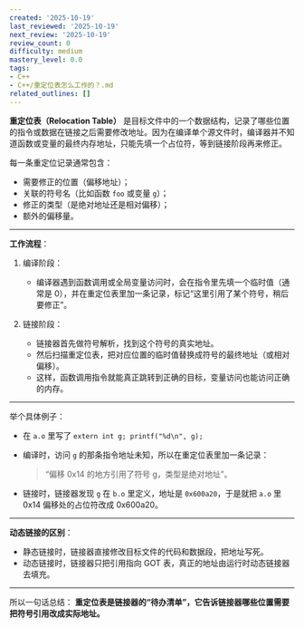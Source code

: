 ```yaml
---
created: '2025-10-19'
last_reviewed: '2025-10-19'
next_review: '2025-10-19'
review_count: 0
difficulty: medium
mastery_level: 0.0
tags:
- C++
- C++/重定位表怎么工作的？.md
related_outlines: []
---
```




**重定位表（Relocation Table）** 是目标文件中的一个数据结构，记录了哪些位置的指令或数据在链接之后需要修改地址。因为在编译单个源文件时，编译器并不知道函数或变量的最终内存地址，只能先填一个占位符，等到链接阶段再来修正。

每一条重定位记录通常包含：

* 需要修正的位置（偏移地址）；
* 关联的符号名（比如函数 `foo` 或变量 `g`）；
* 修正的类型（是绝对地址还是相对偏移）；
* 额外的偏移量。

---

**工作流程**：

1. 编译阶段：

   * 编译器遇到函数调用或全局变量访问时，会在指令里先填一个临时值（通常是 0），并在重定位表里加一条记录，标记“这里引用了某个符号，稍后要修正”。

2. 链接阶段：

   * 链接器首先做符号解析，找到这个符号的真实地址。
   * 然后扫描重定位表，把对应位置的临时值替换成符号的最终地址（或相对偏移）。
   * 这样，函数调用指令就能真正跳转到正确的目标，变量访问也能访问正确的内存。

---

举个具体例子：

* 在 `a.o` 里写了 `extern int g; printf("%d\n", g);`
* 编译时，访问 `g` 的那条指令地址未知，所以在重定位表里加一条记录：

  > “偏移 0x14 的地方引用了符号 g，类型是绝对地址”。
* 链接时，链接器发现 `g` 在 `b.o` 里定义，地址是 `0x600a20`，于是就把 `a.o` 里 0x14 偏移处的占位符改成 0x600a20。

---

**动态链接的区别**：

* 静态链接时，链接器直接修改目标文件的代码和数据段，把地址写死。
* 动态链接时，链接器只把引用指向 GOT 表，真正的地址由运行时动态链接器去填充。

---

所以一句话总结：
**重定位表是链接器的“待办清单”，它告诉链接器哪些位置需要把符号引用改成实际地址。**
